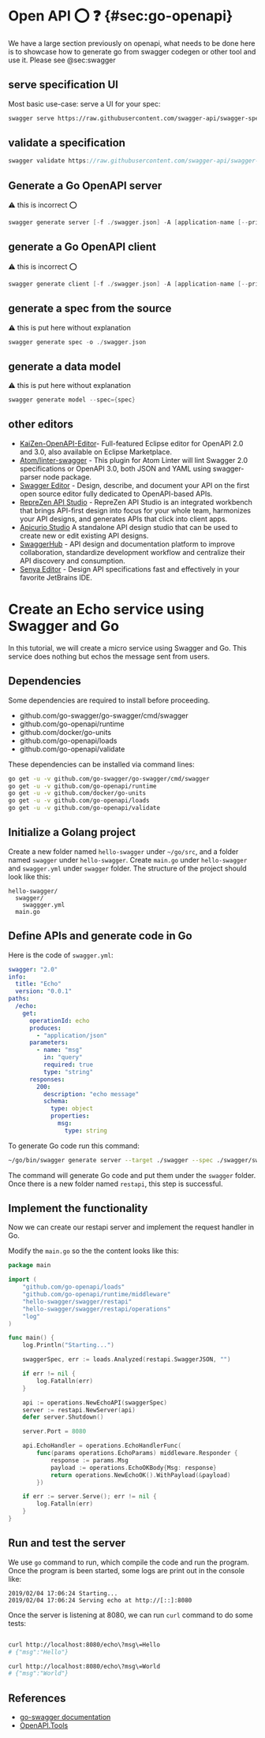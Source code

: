 # Open API :o: :question: {#sec:go-openapi}

We have a large section previously on openapi,
what needs to be done here is to showcase how to generate go
from swagger codegen or other tool and use it. Please see @sec:swagger


## serve specification UI


Most basic use-case: serve a UI for your spec:

```bash
swagger serve https://raw.githubusercontent.com/swagger-api/swagger-spec/master/examples/v2.0/json/petstore-expanded.json
```

## validate a specification

```go
swagger validate https://raw.githubusercontent.com/swagger-api/swagger-spec/master/examples/v2.0/json/petstore-expanded.json
```

## Generate a Go OpenAPI server

:warning: this is incorrect :o:
```go
swagger generate server [-f ./swagger.json] -A [application-name [--principal [principal-name]]
```

## generate a Go OpenAPI client

:warning: this is incorrect :o:

```go
swagger generate client [-f ./swagger.json] -A [application-name [--principal [principal-name]]
```

## generate a spec from the source

:warning: this is put here without explanation

```go
swagger generate spec -o ./swagger.json
```

## generate a data model

:warning: this is put here without explanation

```go
swagger generate model --spec={spec}
```


## other editors

* [KaiZen-OpenAPI-Editor](https://github.com/RepreZen/KaiZen-OpenAPI-Editor)- Full-featured Eclipse editor for OpenAPI 2.0 and 3.0, also available on Eclipse Marketplace.
* [Atom/linter-swagger](https://atom.io/packages/linter-swagger) - This plugin for Atom Linter will lint Swagger 2.0 specifications or OpenAPI 3.0, both JSON and YAML using swagger-parser node package.
* [Swagger Editor](https://github.com/swagger-api/swagger-editor) - Design, describe, and document your API on the first open source editor fully dedicated to OpenAPI-based APIs.
* [RepreZen API Studio](https://www.reprezen.com/) - RepreZen API Studio is an integrated workbench that brings API-first design into focus for your whole team, harmonizes your API designs, and generates APIs that click into client apps.
* [Apicurio Studio](http://www.apicur.io/) A standalone API design studio that can be used to create new or edit existing API designs.
* [SwaggerHub](https://swagger.io/tools/swaggerhub/) - API design and documentation platform to improve collaboration, standardize development workflow and centralize their API discovery and consumption.
* [Senya Editor](https://senya.io/) - Design API specifications fast and effectively​ in your favorite JetBrains IDE.


# Create an Echo service using Swagger and Go

In this tutorial, we will create a micro service using Swagger and Go. This service does nothing but echos the message sent from users.

## Dependencies

Some dependencies are required to install before proceeding.

- github.com/go-swagger/go-swagger/cmd/swagger
- github.com/go-openapi/runtime
- github.com/docker/go-units
- github.com/go-openapi/loads
- github.com/go-openapi/validate

These dependencies can be installed via command lines:

```bash
go get -u -v github.com/go-swagger/go-swagger/cmd/swagger
go get -u -v github.com/go-openapi/runtime
go get -u -v github.com/docker/go-units
go get -u -v github.com/go-openapi/loads
go get -u -v github.com/go-openapi/validate
```

## Initialize a Golang project

Create a new folder named `hello-swagger` under `~/go/src`, and a folder named `swagger` under `hello-swagger`. Create `main.go` under `hello-swagger` and `swagger.yml` under `swagger` folder. The structure of the project should look like this:

```
hello-swagger/
  swagger/
    swaggger.yml
  main.go
```

## Define APIs and generate code in Go

Here is the code of `swagger.yml`:

```YAML
swagger: "2.0"
info:
  title: "Echo"
  version: "0.0.1"
paths:
  /echo:
    get:
      operationId: echo
      produces:
        - "application/json"
      parameters:
        - name: "msg"
          in: "query"
          required: true
          type: "string"
      responses:
        200:
          description: "echo message"
          schema:
            type: object
            properties:
              msg:
                type: string
```

To generate Go code run this command:

```bash
~/go/bin/swagger generate server --target ./swagger --spec ./swagger/swagger.yml --exclude-main --name=echo
```

The command will generate Go code and put them under the `swagger` folder. Once there is a new folder named `restapi`, this step is successful.

## Implement the functionality

Now we can create our restapi server and implement the request handler in Go.

Modify the `main.go` so the the content looks like this:

```go
package main

import (
	"github.com/go-openapi/loads"
	"github.com/go-openapi/runtime/middleware"
	"hello-swagger/swagger/restapi"
	"hello-swagger/swagger/restapi/operations"
	"log"
)

func main() {
	log.Println("Starting...")

	swaggerSpec, err := loads.Analyzed(restapi.SwaggerJSON, "")

	if err != nil {
		log.Fatalln(err)
	}

	api := operations.NewEchoAPI(swaggerSpec)
	server := restapi.NewServer(api)
	defer server.Shutdown()

	server.Port = 8080

	api.EchoHandler = operations.EchoHandlerFunc(
		func(params operations.EchoParams) middleware.Responder {
			response := params.Msg
			payload := operations.EchoOKBody{Msg: response}
			return operations.NewEchoOK().WithPayload(&payload)
		})

	if err := server.Serve(); err != nil {
		log.Fatalln(err)
	}
}
```

## Run and test the server

We use `go` command to run, which compile the code and run the program. Once the program is been started, some logs are print out in the console like:

```
2019/02/04 17:06:24 Starting...
2019/02/04 17:06:24 Serving echo at http://[::]:8080
```

Once the server is listening at 8080, we can run `curl` command to do some tests:

```bash

curl http://localhost:8080/echo\?msg\=Hello
# {"msg":"Hello"}

curl http://localhost:8080/echo\?msg\=World
# {"msg":"World"}

```



## References

* [go-swagger documentation](https://goswagger.io/)
* [OpenAPI.Tools](http://openapi.tools)
